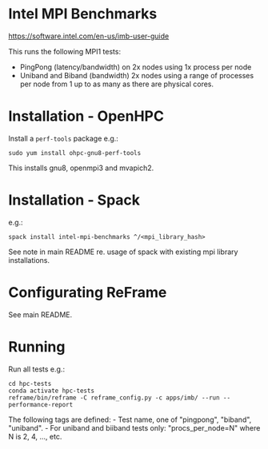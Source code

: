 # Intel MPI Benchmarks

https://software.intel.com/en-us/imb-user-guide

This runs the following MPI1 tests:
- PingPong (latency/bandwidth) on 2x nodes using 1x process per node
- Uniband and Biband (bandwidth) 2x nodes using a range of processes per node from 1 up to as many as there are physical cores.

# Installation - OpenHPC

Install a `perf-tools` package e.g.:

    sudo yum install ohpc-gnu8-perf-tools

This installs gnu8, openmpi3 and mvapich2.

# Installation - Spack

e.g.:

    spack install intel-mpi-benchmarks ^/<mpi_library_hash>

See note in main README re. usage of spack with existing mpi library installations.

# Configurating ReFrame

See main README.

# Running

Run all tests e.g.:
        
    cd hpc-tests
    conda activate hpc-tests
    reframe/bin/reframe -C reframe_config.py -c apps/imb/ --run --performance-report

The following tags are defined:
    - Test name, one of "pingpong", "biband", "uniband".
    - For uniband and biiband tests only: "procs_per_node=N" where N is 2, 4, ..., etc.
